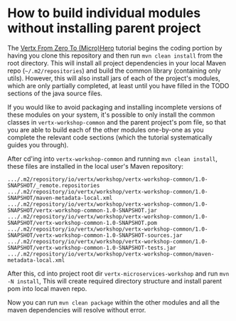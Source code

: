 How to build individual modules without installing parent project
==================================================================

The [Vertx From Zero To (Micro)Hero](http://escoffier.me/vertx-hol/#_let_s_start) tutorial begins the coding portion by having you clone this repository and then run `mvn clean install` from the root directory. This will install all project dependencies in your local Maven repo (`~/.m2/repositories`) and build the common library (containing only utils). However, this will also install jars of each of the project's modules, which are only partially completed, at least until you have filled in the TODO sections of the java source files.

If you would like to avoid packaging and installing incomplete versions of these modules on your system, it's possible to only install the common classes in `vertx-workshop-common` and the parent project's pom file, so that you are able to build each of the other modules one-by-one as you complete the relevant code sections (which the tutorial systematically guides you through).

After cd'ing into `vertx-workshop-common` and running `mvn clean install`, these files are installed in the local user's Maven repository:
```
.../.m2/repository/io/vertx/workshop/vertx-workshop-common/1.0-SNAPSHOT/_remote.repositories
.../.m2/repository/io/vertx/workshop/vertx-workshop-common/1.0-SNAPSHOT/maven-metadata-local.xml
.../.m2/repository/io/vertx/workshop/vertx-workshop-common/1.0-SNAPSHOT/vertx-workshop-common-1.0-SNAPSHOT.jar
.../.m2/repository/io/vertx/workshop/vertx-workshop-common/1.0-SNAPSHOT/vertx-workshop-common-1.0-SNAPSHOT.pom
.../.m2/repository/io/vertx/workshop/vertx-workshop-common/1.0-SNAPSHOT/vertx-workshop-common-1.0-SNAPSHOT-sources.jar
.../.m2/repository/io/vertx/workshop/vertx-workshop-common/1.0-SNAPSHOT/vertx-workshop-common-1.0-SNAPSHOT-tests.jar
.../.m2/repository/io/vertx/workshop/vertx-workshop-common/maven-metadata-local.xml
```

After this, cd into project root dir `vertx-microservices-workshop` and run `mvn -N install`, This will create required directory structure and install parent pom into local maven repo.

Now you can run `mvn clean package` within the other modules and all the maven dependencies will resolve without error.
